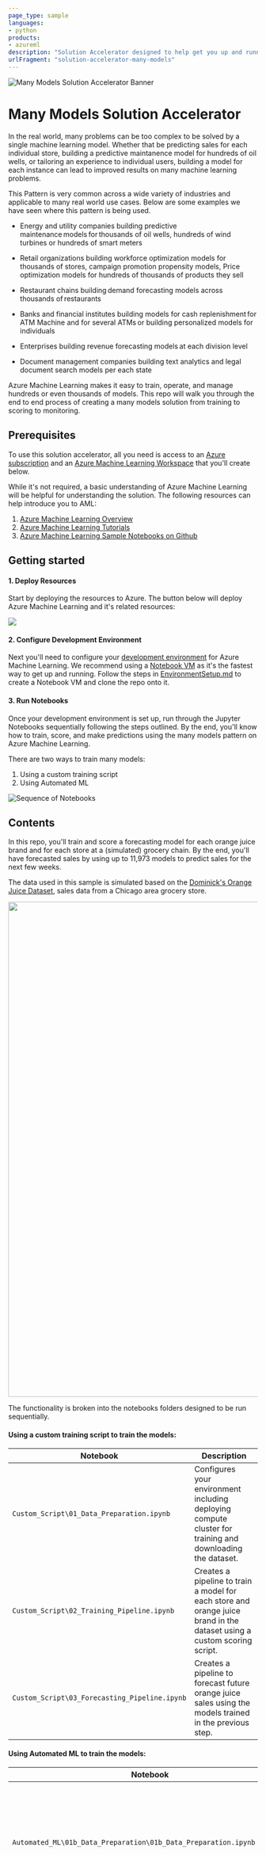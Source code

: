 ```yaml
---
page_type: sample
languages:
- python
products:
- azureml
description: "Solution Accelerator designed to help get you up and running with the many models pattern on Azure"
urlFragment: "solution-accelerator-many-models"
---
```


![Many Models Solution Accelerator Banner](images/mmsa.png)
# Many Models Solution Accelerator

<!-- 
Guidelines on README format: https://review.docs.microsoft.com/help/onboard/admin/samples/concepts/readme-template?branch=master

Guidance on onboarding samples to docs.microsoft.com/samples: https://review.docs.microsoft.com/help/onboard/admin/samples/process/onboarding?branch=master

Taxonomies for products and languages: https://review.docs.microsoft.com/new-hope/information-architecture/metadata/taxonomies?branch=master
-->

In the real world, many problems can be too complex to be solved by a single machine learning model. Whether that be predicting sales for each individual store, building a predictive maintanence model for hundreds of oil wells, or tailoring an experience to individual users, building a model for each instance can lead to improved results on many machine learning problems.

This Pattern is very common across a wide variety of industries and applicable to many real world use cases. Below are some examples we have seen where this pattern is being used.

- Energy and utility companies building predictive maintenance models for thousands of oil wells, hundreds of wind turbines or hundreds of smart meters

- Retail organizations building workforce optimization models for thousands of stores, campaign promotion propensity models, Price optimization models for hundreds of thousands of products they sell

- Restaurant chains building demand forecasting models across thousands of restaurants  

- Banks and financial institutes building models for cash replenishment for ATM Machine and for several ATMs or building personalized models for individuals

- Enterprises building revenue forecasting models at each division level

- Document management companies building text analytics and legal document search models per each state

Azure Machine Learning makes it easy to train, operate, and manage hundreds or even thousands of models. This repo will walk you through the end to end process of creating a many models solution from training to scoring to monitoring.




## Prerequisites

To use this solution accelerator, all you need is access to an [Azure subscription](https://azure.microsoft.com/free/) and an [Azure Machine Learning Workspace](https://docs.microsoft.com/azure/machine-learning/how-to-manage-workspace) that you'll create below.

While it's not required, a basic understanding of Azure Machine Learning will be helpful for understanding the solution. The following resources can help introduce you to AML:

1. [Azure Machine Learning Overview](https://azure.microsoft.com/services/machine-learning/)
2. [Azure Machine Learning Tutorials](https://docs.microsoft.com/azure/machine-learning/tutorial-1st-experiment-sdk-setup)
3. [Azure Machine Learning Sample Notebooks on Github](https://github.com/Azure/MachineLearningNotebooks)

## Getting started

#### 1. Deploy Resources

Start by deploying the resources to Azure. The button below will deploy Azure Machine Learning and it's related resources:

<a href="https://portal.azure.com/#create/Microsoft.Template/uri/https%3A%2F%2Fraw.githubusercontent.com%2Fmicrosoft%2Fsolution-accelerator-many-models%2Fmaster%2Fazuredeploy.json" target="_blank">
    <img src="http://azuredeploy.net/deploybutton.png"/>
</a>

#### 2. Configure Development Environment

Next you'll need to configure your [development environment](https://docs.microsoft.com/azure/machine-learning/how-to-configure-environment) for Azure Machine Learning. We recommend using a [Notebook VM](https://docs.microsoft.com/azure/machine-learning/how-to-configure-environment#compute-instance) as it's the fastest way to get up and running. Follow the steps in [EnvironmentSetup.md](./EnvironmentSetup.md) to create a Notebook VM and clone the repo onto it.

#### 3. Run Notebooks

Once your development environment is set up, run through the Jupyter Notebooks sequentially following the steps outlined.  By the end, you'll know how to train, score, and make predictions using the many models pattern on Azure Machine Learning.

There are two ways to train many models:

1. Using a custom training script
2. Using Automated ML

![Sequence of Notebooks](./images/mmsa-overview.png)


## Contents

In this repo, you'll train and score a forecasting model for each orange juice brand and for each store at a (simulated) grocery chain. By the end, you'll have forecasted sales by using up to 11,973 models to predict sales for the next few weeks.

The data used in this sample is simulated based on the [Dominick's Orange Juice Dataset](http://www.cs.unitn.it/~taufer/QMMA/L10-OJ-Data.html#(1)), sales data from a Chicago area grocery store.

<img src="images/Flow_map.png" width="1000">

The functionality is broken into the notebooks folders designed to be run sequentially.

#### Using a custom training script to train the models:

| Notebook       | Description                                |
|-------------------|--------------------------------------------|
| `Custom_Script\01_Data_Preparation.ipynb`             | Configures your environment including deploying compute cluster for training and downloading the dataset.                         |
| `Custom_Script\02_Training_Pipeline.ipynb`      | Creates a pipeline to train a model for each store and orange juice brand in the dataset using a custom scoring script.     |
| `Custom_Script\03_Forecasting_Pipeline.ipynb`    | Creates a pipeline to forecast future orange juice sales using the models trained in the previous step.           |

#### Using Automated ML to train the models:
| Notebook       | Description                                |
|-------------------|--------------------------------------------|
| `Automated_ML\01b_Data_Preparation\01b_Data_Preparation.ipynb`             | Register the blob container as a Datastore to the Workspace and register a File Dataset to the workspace.                         |
| `Automated_ML\02b_Train_AutoML\02b_Train_AutoML.ipynb` | Creates a pipeline to train a model for each store and orange juice brand in the dataset using Automated ML.  |
| `Automated_ML\03b_Forecasting_Pipeline\03b_Forecasting_Pipeline.ipynb` | Creates a pipeline to forecast future orange juice sales using the models trained in the previous step.  |

## Key concepts

### ParallelRunStep

[ParallelRunStep](https://docs.microsoft.com/python/api/azureml-contrib-pipeline-steps/azureml.contrib.pipeline.steps.parallel_run_step.parallelrunstep?view=azure-ml-py) enables the parallel training of models and is commonly used for batch inferencing. This [document](https://docs.microsoft.com/azure/machine-learning/how-to-use-parallel-run-step) walks through some of the key concepts around ParallelRunStep.

### Pipelines

[Pipelines](https://docs.microsoft.com/azure/machine-learning/concept-ml-pipelines) allow you to create workflows in your machine learning projects. These workflows have a number of benefits including speed, simplicity, repeatability, and modularity.

### Automated Machine Learning
[Automated Machine Learning](https://docs.microsoft.com/azure/machine-learning/concept-automated-ml) also referred to as automated ML or AutoML, is the process of automating the time consuming, iterative tasks of machine learning model development. It allows data scientists, analysts, and developers to build ML models with high scale, efficiency, and productivity all while sustaining model quality. 

### Other Concepts

In additional to ParallelRunStep, Pipelines and Automated Machine Learning, you'll also be working with the following concepts including [workspace](https://docs.microsoft.com/azure/machine-learning/concept-workspace), [datasets](https://docs.microsoft.com/azure/machine-learning/concept-data#datasets), [compute targets](https://docs.microsoft.com/azure/machine-learning/concept-compute-target#train), [python script steps](https://docs.microsoft.com/python/api/azureml-pipeline-steps/azureml.pipeline.steps.python_script_step.pythonscriptstep?view=azure-ml-py), and [Azure Open Datasets](https://azure.microsoft.com/services/open-datasets/).

## Contributing

This project welcomes contributions and suggestions. To learn more visit the [contributing](CONTRIBUTING.md) section.

Most contributions require you to agree to a Contributor License Agreement (CLA)
declaring that you have the right to, and actually do, grant us
the rights to use your contribution. For details, visit https://cla.opensource.microsoft.com.

When you submit a pull request, a CLA bot will automatically determine whether you need to provide
a CLA and decorate the PR appropriately (e.g., status check, comment). Simply follow the instructions
provided by the bot. You will only need to do this once across all repos using our CLA.

This project has adopted the [Microsoft Open Source Code of Conduct](https://opensource.microsoft.com/codeofconduct/).
For more information see the [Code of Conduct FAQ](https://opensource.microsoft.com/codeofconduct/faq/) or
contact [opencode@microsoft.com](mailto:opencode@microsoft.com) with any additional questions or comments.
